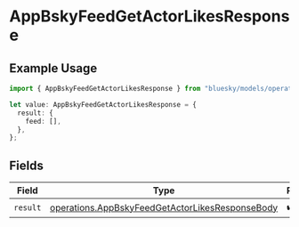 # AppBskyFeedGetActorLikesResponse

## Example Usage

```typescript
import { AppBskyFeedGetActorLikesResponse } from "bluesky/models/operations";

let value: AppBskyFeedGetActorLikesResponse = {
  result: {
    feed: [],
  },
};
```

## Fields

| Field                                                                                                              | Type                                                                                                               | Required                                                                                                           | Description                                                                                                        |
| ------------------------------------------------------------------------------------------------------------------ | ------------------------------------------------------------------------------------------------------------------ | ------------------------------------------------------------------------------------------------------------------ | ------------------------------------------------------------------------------------------------------------------ |
| `result`                                                                                                           | [operations.AppBskyFeedGetActorLikesResponseBody](../../models/operations/appbskyfeedgetactorlikesresponsebody.md) | :heavy_check_mark:                                                                                                 | N/A                                                                                                                |